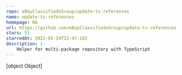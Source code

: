 ```yaml
---
repo: eBayClassifiedsGroup/update-ts-references
name: update-ts-references
homepage: NA
url: https://github.com/eBayClassifiedsGroup/update-ts-references
stars: 51
starredAt: 2022-01-24T22:47:18Z
description: |-
    Helper for multi-package repository with TypeScript
---
```


[object Object]
